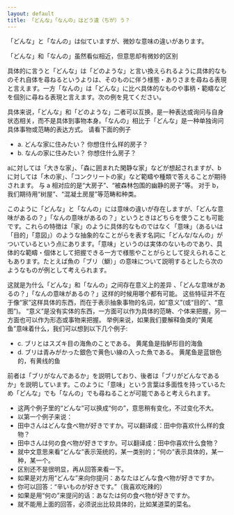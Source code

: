 ```yaml
---
layout: default
title: 「どんな」「なんの」はどう違（ちが）う？
---
```


「どんな」と「なんの」は似ていますが、微妙な意味の違いがあります。

「どんな」和「なんの」虽然看似相近，但意思却有微妙的区别

具体的に言うと「どんな」は「どのような」と言い換えられるように具体的なものそれ自体を尋ねるというよりは、そのものに伴う様態・ありさまを尋ねる表現と言えます。一方「なんの」は「どんな」に比べ具体的なものや事柄・範疇などを個別に尋ねる表現と言えます。次の例を見てください。

具体来说，「どんな」和「どのような」二者可以互换，是一种表达或询问与自身状态相关，而不是具体到事物本身。「なんの」相比于「どんな」是一种单独询问具体事物或范畴的表达方式。 请看下面的例子

+ a. どんな家に住みたい？ 你想住什么样的房子？
+ b. なんの家に住みたい？ 你想住什么房子？

aに対しては「大きな家」、「森に囲まれた閑静な家」などが想起されますが、bに対しては「木の家」、「コンクリートの家」など範疇や種類で答えることが期待されます。
与 a 相对应的是“大房子”、“被森林包围的幽静的房子”等。 对于 b，我们期待用“树屋”、“混凝土房屋”等范畴和种类。

このように「どんな」と「なんの」には意味の違いが存在しますが、「どんな意味があるの？」「なんの意味があるの？」というときはどちらを使うことも可能です。これらの特徴は「家」のように具体的なものではなく「意味」（あるいは「目的」「意図」）のような抽象的なことがらを表す名詞に「どんな/なんの」がついているという点にあります。「意味」というのは実体のないものであり、具体的な範疇・個体として把握できる一方で様態やことがらとして捉えられることもあります。たとえば魚の「ブリ（鰤）」の意味について説明するとしたら次のようなものが例として考えられます。

这就是为什么「どんな」和「なんの」之间存在意义上的差异 、「どんな意味があるの？」「なんの意味があるの？」这样的时候用哪个都有可能。 这些特征并不在于像“家”这样具体的东西，而在于表示抽象事物的名词，如“意义”(或“目的”、“意图”)。 “意义”是没有实体的东西，一方面可以作为具体的范畴、个体来把握，另一方面也可以作为形态或事物来把握。 举例来说，如果我们要解释鱼类的“黄尾鱼”意味着什么，我们可以想到以下几个例子:

+ c. ブリとはスズキ目の海魚のことである。 黄尾鱼是指鲈形目的海鱼
+ d. ブリは青みがかった銀色で黄色い線の入った魚である。 黄尾鱼是蓝银色的，有黄线的鱼

前者は「ブリがなんであるか」を説明しており、後者は「ブリがどんなであるか」を説明しています。このように「意味」という言葉は多面性を持っているため「どんな」でも「なんの」でも尋ねることが可能であると考えられます。

+ 这两个例子里的“どんな”可以换成“何の”，意思稍有变化，不过变化不大。
+ 以第一个例子来说：
+ 田中さんはどんな食べ物が好きですか。可以翻译成：田中你喜欢什么样的食物？
+ 田中さんは何の食べ物が好きですか。可以翻译成：田中你喜欢什么食物？
+ 就中文意思来看“どんな”表示笼统的，某一类别的；“何の”表示具体的，某一种，某一个。
+ 区别还不是很明显，再从回答来看一下。
+ 如果是对方用“どんな”来向你提问：あなたはどんな食べ物が好きですか。
+ 你可以回答：“辛いものが好きです。”（我喜欢吃辣的）
+ 如果是用“何の”来提问的话：あなたは何の食べ物が好きですか。
+ 就不能用上面的回答，必须说出比较具体的，比如某道菜的菜名。